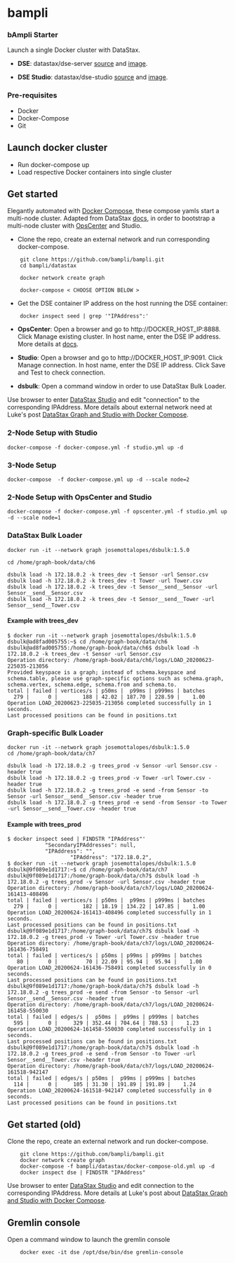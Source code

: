 # bampli
### bAmpli Starter 

Launch a single Docker cluster with DataStax.

- **DSE**: datastax/dse-server [source](https://github.com/datastax/docker-images) and [image](https://hub.docker.com/r/datastax/dse-server).

- **DSE Studio**: datastax/dse-studio [source](https://github.com/datastax/docker-images) and [image](https://hub.docker.com/r/datastax/dse-studio).

### Pre-requisites

- Docker
- Docker-Compose
- Git

## Launch docker cluster

- Run docker-compose up
- Load respective Docker containers into single cluster

## Get started

Elegantly automated with [Docker Compose](https://docs.docker.com/compose/), these compose yamls start a multi-node cluster. Adapted from DataStax [docs](https://github.com/datastax/docker-images/tree/master/example_compose_yamls), in order to bootstrap a multi-node cluster with [OpsCenter](https://hub.docker.com/r/datastax/dse-opscenter/) and Studio.

- Clone the repo, create an external network and run corresponding docker-compose.

```console
    git clone https://github.com/bampli/bampli.git
    cd bampli/datastax

    docker network create graph

    docker-compose < CHOOSE OPTION BELOW >

```

- Get the DSE container IP address on the host running the DSE container:

```console
    docker inspect seed | grep '"IPAddress":'
```

- **OpsCenter**: Open a browser and go to http://DOCKER_HOST_IP:8888. Click Manage existing cluster. In host name, enter the DSE IP address. More details at [docs](https://docs.datastax.com/en/docker/doc/docker/docker68/dockerOpscenter.html).

- **Studio**: Open a browser and go to http://DOCKER_HOST_IP:9091. Click Manage connection. In host name, enter the DSE IP address. Click Save and Test to check connection.

- **dsbulk**: Open a command window in order to use DataStax Bulk Loader.

Use browser to enter [DataStax Studio](http://localhost:9091/) and edit "connection" to the corresponding IPAddress. More details about external network need at Luke's post [DataStax Graph and Studio with Docker Compose](http://www.luketillman.com/datastax-graph-and-studio-with-docker-compose/).


### 2-Node Setup with Studio

```console
docker-compose -f docker-compose.yml -f studio.yml up -d
```

### 3-Node Setup

```console
docker-compose  -f docker-compose.yml up -d --scale node=2
```

### 2-Node Setup with OpsCenter and Studio

```console
docker-compose -f docker-compose.yml -f opscenter.yml -f studio.yml up -d --scale node=1
```

### DataStax Bulk Loader

```console
docker run -it --network graph josemottalopes/dsbulk:1.5.0

cd /home/graph-book/data/ch6

dsbulk load -h 172.18.0.2 -k trees_dev -t Sensor -url Sensor.csv
dsbulk load -h 172.18.0.2 -k trees_dev -t Tower -url Tower.csv
dsbulk load -h 172.18.0.2 -k trees_dev -t Sensor__send__Sensor -url Sensor__send__Sensor.csv
dsbulk load -h 172.18.0.2 -k trees_dev -t Sensor__send__Tower -url Sensor__send__Tower.csv
```

#### Example with trees_dev

```console
$ docker run -it --network graph josemottalopes/dsbulk:1.5.0
dsbulk@ad8fad005755:~$ cd /home/graph-book/data/ch6
dsbulk@ad8fad005755:/home/graph-book/data/ch6$ dsbulk load -h 172.18.0.2 -k trees_dev -t Sensor -url Sensor.csv
Operation directory: /home/graph-book/data/ch6/logs/LOAD_20200623-225035-213056
Provided keyspace is a graph; instead of schema.keyspace and schema.table, please use graph-specific options such as schema.graph, schema.vertex, schema.edge, schema.from and schema.to.
total | failed | vertices/s | p50ms |  p99ms | p999ms | batches
  279 |      0 |        188 | 42.02 | 187.70 | 228.59 |    1.00
Operation LOAD_20200623-225035-213056 completed successfully in 1 seconds.
Last processed positions can be found in positions.txt
```

### Graph-specific Bulk Loader

```console
docker run -it --network graph josemottalopes/dsbulk:1.5.0
cd /home/graph-book/data/ch7

dsbulk load -h 172.18.0.2 -g trees_prod -v Sensor -url Sensor.csv -header true
dsbulk load -h 172.18.0.2 -g trees_prod -v Tower -url Tower.csv -header true
dsbulk load -h 172.18.0.2 -g trees_prod -e send -from Sensor -to Sensor -url Sensor__send__Sensor.csv -header true
dsbulk load -h 172.18.0.2 -g trees_prod -e send -from Sensor -to Tower -url Sensor__send__Tower.csv -header true
```

#### Example with trees_prod

```console
$ docker inspect seed | FINDSTR "IPAddress"'
            "SecondaryIPAddresses": null,
            "IPAddress": "",
                    "IPAddress": "172.18.0.2",
$ docker run -it --network graph josemottalopes/dsbulk:1.5.0
dsbulk@9f089e1d1717:~$ cd /home/graph-book/data/ch7
dsbulk@9f089e1d1717:/home/graph-book/data/ch7$ dsbulk load -h 172.18.0.2 -g trees_prod -v Sensor -url Sensor.csv -header true
Operation directory: /home/graph-book/data/ch7/logs/LOAD_20200624-161413-408496
total | failed | vertices/s | p50ms |  p99ms | p999ms | batches
  279 |      0 |        182 | 18.19 | 134.22 | 147.85 |    1.00
Operation LOAD_20200624-161413-408496 completed successfully in 1 seconds.
Last processed positions can be found in positions.txt
dsbulk@9f089e1d1717:/home/graph-book/data/ch7$ dsbulk load -h 172.18.0.2 -g trees_prod -v Tower -url Tower.csv -header true
Operation directory: /home/graph-book/data/ch7/logs/LOAD_20200624-161436-758491
total | failed | vertices/s | p50ms | p99ms | p999ms | batches
   80 |      0 |         70 | 22.09 | 95.94 |  95.94 |    1.00
Operation LOAD_20200624-161436-758491 completed successfully in 0 seconds.
Last processed positions can be found in positions.txt
dsbulk@9f089e1d1717:/home/graph-book/data/ch7$ dsbulk load -h 172.18.0.2 -g trees_prod -e send -from Sensor -to Sensor -url Sensor__send__Sensor.csv -header true
Operation directory: /home/graph-book/data/ch7/logs/LOAD_20200624-161458-550030
total | failed | edges/s |  p50ms |  p99ms | p999ms | batches
  595 |      0 |     329 | 352.44 | 704.64 | 788.53 |    1.23
Operation LOAD_20200624-161458-550030 completed successfully in 1 seconds.
Last processed positions can be found in positions.txt
dsbulk@9f089e1d1717:/home/graph-book/data/ch7$ dsbulk load -h 172.18.0.2 -g trees_prod -e send -from Sensor -to Tower -url Sensor__send__Tower.csv -header true
Operation directory: /home/graph-book/data/ch7/logs/LOAD_20200624-161518-942147
total | failed | edges/s | p50ms |  p99ms | p999ms | batches
  114 |      0 |     105 | 31.30 | 191.89 | 191.89 |    1.24
Operation LOAD_20200624-161518-942147 completed successfully in 0 seconds.
Last processed positions can be found in positions.txt

```

## Get started (old)

Clone the repo, create an external network and run docker-compose.

```console
    git clone https://github.com/bampli/bampli.git
    docker network create graph
    docker-compose -f bampli/datastax/docker-compose-old.yml up -d
    docker inspect dse | FINDSTR "IPAddress"
```

Use browser to enter [DataStax Studio](http://localhost:9091/) and edit connection to the corresponding IPAddress. More details at Luke's post about [DataStax Graph and Studio with Docker Compose](http://www.luketillman.com/datastax-graph-and-studio-with-docker-compose/).

## Gremlin console

Open a command window to launch the gremlin console

```console
    docker exec -it dse /opt/dse/bin/dse gremlin-console
```